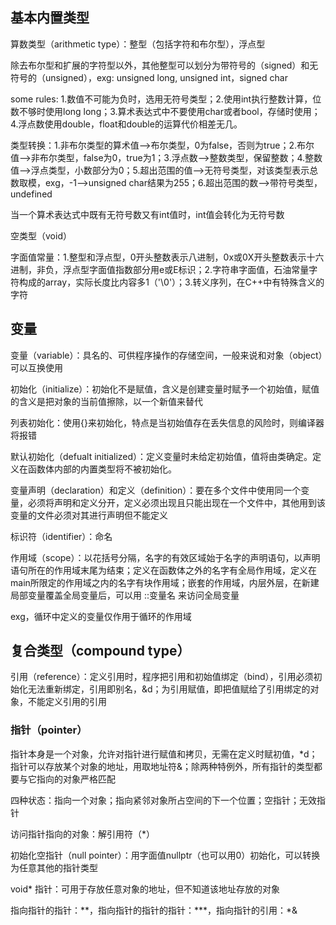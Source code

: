 ## 基本内置类型
算数类型（arithmetic type）：整型（包括字符和布尔型），浮点型

除去布尔型和扩展的字符型以外，其他整型可以划分为带符号的（signed）和无符号的（unsigned），exg: unsigned long, unsigned int，signed char

some rules: 1.数值不可能为负时，选用无符号类型；2.使用int执行整数计算，位数不够时使用long long；3.算术表达式中不要使用char或者bool，存储时使用；4.浮点数使用double，float和double的运算代价相差无几。

类型转换：1.非布尔类型的算术值-->布尔类型，0为false，否则为true；2.布尔值-->非布尔类型，false为0，true为1；3.浮点数-->整数类型，保留整数；4.整数值-->浮点类型，小数部分为0；5.超出范围的值-->无符号类型，对该类型表示总数取模，exg，-1-->unsigned char结果为255；6.超出范围的数-->带符号类型，undefined

当一个算术表达式中既有无符号数又有int值时，int值会转化为无符号数

空类型（void）

字面值常量：1.整型和浮点型，0开头整数表示八进制，0x或0X开头整数表示十六进制，非负，浮点型字面值指数部分用e或E标识；2.字符串字面值，石油常量字符构成的array，实际长度比内容多1（'\0'）；3.转义序列，在C++中有特殊含义的字符

## 变量
变量（variable）：具名的、可供程序操作的存储空间，一般来说和对象（object）可以互换使用

初始化（initialize）：初始化不是赋值，含义是创建变量时赋予一个初始值，赋值的含义是把对象的当前值擦除，以一个新值来替代

列表初始化：使用{}来初始化，特点是当初始值存在丢失信息的风险时，则编译器将报错

默认初始化（defualt initialized）：定义变量时未给定初始值，值将由类确定。定义在函数体内部的内置类型将不被初始化。

变量声明（declaration）和定义（definition）：要在多个文件中使用同一个变量，必须将声明和定义分开，定义必须出现且只能出现在一个文件中，其他用到该变量的文件必须对其进行声明但不能定义

标识符（identifier）：命名

作用域（scope）：以花括号分隔，名字的有效区域始于名字的声明语句，以声明语句所在的作用域末尾为结束；定义在函数体之外的名字有全局作用域，定义在main所限定的作用域之内的名字有块作用域；嵌套的作用域，内层外层，在新建局部变量覆盖全局变量后，可以用 ::变量名 来访问全局变量

exg，循环中定义的变量仅作用于循环的作用域

## 复合类型（compound type）
引用（reference）：定义引用时，程序把引用和初始值绑定（bind），引用必须初始化无法重新绑定，引用即别名，&d；为引用赋值，即把值赋给了引用绑定的对象，不能定义引用的引用

### 指针（pointer）

指针本身是一个对象，允许对指针进行赋值和拷贝，无需在定义时赋初值，\*d；指针可以存放某个对象的地址，用取地址符&；除两种特例外，所有指针的类型都要与它指向的对象严格匹配

四种状态：指向一个对象；指向紧邻对象所占空间的下一个位置；空指针；无效指针

访问指针指向的对象：解引用符（\*）

初始化空指针（null pointer）：用字面值nullptr（也可以用0）初始化，可以转换为任意其他的指针类型

void\* 指针：可用于存放任意对象的地址，但不知道该地址存放的对象

指向指针的指针：\*\*，指向指针的指针的指针：\*\*\*，指向指针的引用：\*&




